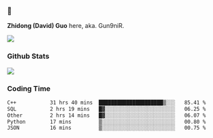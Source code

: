 ### 👋 

**Zhidong (David) Guo** here, aka. Gun9niR.

![](https://komarev.com/ghpvc/?username=Gun9niR&label=Total+Views)

### Github Stats

<img src="https://github-readme-stats.vercel.app/api?username=Gun9niR&count_private=true&show_icons=true&theme=vue-dark&hide_title=true">

### Coding Time

<!--START_SECTION:waka-->

```txt
C++           31 hrs 40 mins  █████████████████████▒░░░   85.41 %
SQL           2 hrs 19 mins   █▓░░░░░░░░░░░░░░░░░░░░░░░   06.25 %
Other         2 hrs 14 mins   █▓░░░░░░░░░░░░░░░░░░░░░░░   06.07 %
Python        17 mins         ▒░░░░░░░░░░░░░░░░░░░░░░░░   00.80 %
JSON          16 mins         ▒░░░░░░░░░░░░░░░░░░░░░░░░   00.75 %
```

<!--END_SECTION:waka-->
